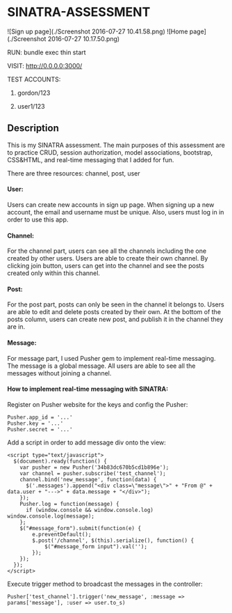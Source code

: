 # SINATRA-ASSESSMENT

![Sign up page](./Screenshot 2016-07-27 10.41.58.png)
![Home page](./Screenshot 2016-07-27 10.17.50.png)

RUN:
bundle exec thin start

VISIT:
http://0.0.0.0:3000/

TEST ACCOUNTS:

1. gordon/123

2. user1/123

## Description

This is my SINATRA assessment. The main purposes of this assessment are to practice CRUD, session authorization, model associations, bootstrap, CSS&HTML, and real-time messaging that I added for fun.

There are three resources: channel, post, user

#### User:

Users can create new accounts in sign up page. When signing up a new account, the email and username must be unique. Also, users must log in in order to use this app.

#### Channel:

For the channel part, users can see all the channels including the one created by other users. Users are able to create their own channel. By clicking join button, users can get into the channel and see the posts created only within this channel. 

#### Post:

For the post part, posts can only be seen in the channel it belongs to. Users are able to edit and delete posts created by their own. At the bottom of the posts column, users can create new post, and publish it in the channel they are in. 

#### Message:

For message part, I used Pusher gem to implement real-time messaging. The message is a global message. All users are able to see all the messages without joining a channel.

#### How to implement real-time messaging with SINATRA:

Register on Pusher website for the keys and config the Pusher:

```
Pusher.app_id = '...'
Pusher.key = '...'
Pusher.secret = '...'
```

Add a script in order to add message div onto the view:

```
<script type="text/javascript">
  $(document).ready(function() {
    var pusher = new Pusher('34b83dc670b5cd1b896e');
    var channel = pusher.subscribe('test_channel');
    channel.bind('new_message', function(data) {
      $('.messages').append("<div class=\"message\">" + "From @" + data.user + "--->" + data.message + "</div>");
    });
    Pusher.log = function(message) {
      if (window.console && window.console.log) window.console.log(message);
    };
    $("#message_form").submit(function(e) {
        e.preventDefault();
        $.post('/channel', $(this).serialize(), function() {
            $("#message_form input").val('');
        });
    });
  });
</script>
```

Execute trigger method to broadcast the messages in the controller:

`Pusher['test_channel'].trigger('new_message', :message => params['message'], :user => user.to_s)`
